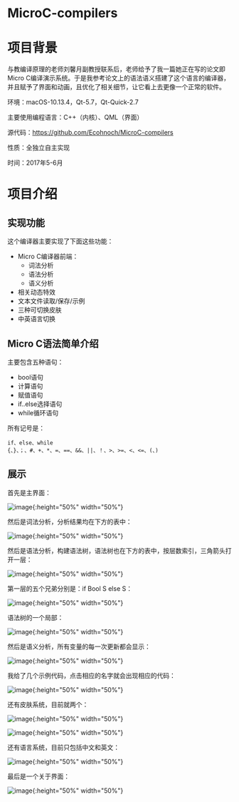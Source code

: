 # MicroC-compilers
# 项目背景

与教编译原理的老师刘馨月副教授联系后，老师给予了我一篇她正在写的论文即Micro C编译演示系统。于是我参考论文上的语法语义搭建了这个语言的编译器，并且赋予了界面和动画，且优化了相关细节，让它看上去更像一个正常的软件。

环境：macOS-10.13.4，Qt-5.7，Qt-Quick-2.7

主要使用编程语言：C++（内核）、QML（界面）

源代码：https://github.com/Ecohnoch/MicroC-compilers

性质：全独立自主实现

时间：2017年5-6月

# 项目介绍

## 实现功能

这个编译器主要实现了下面这些功能：

* Micro C编译器前端：
    * 词法分析
    * 语法分析
    * 语义分析
* 相关动态特效
* 文本文件读取/保存/示例
* 三种可切换皮肤
* 中英语言切换

## Micro C语法简单介绍

主要包含五种语句：

* bool语句
* 计算语句
* 赋值语句
* if..else选择语句
* while循环语句

所有记号是：

```
if、else、while
{、}、；、#、+、*、=、==、&&、||、！、>、>=、<、<=、(、)
```

## 展示

首先是主界面：

![image](http://www.ecohnoch.com/img/mic1.png){:height="50%" width="50%"}

然后是词法分析，分析结果均在下方的表中：

![image](http://www.ecohnoch.com/img/mic11.png){:height="50%" width="50%"}

然后是语法分析，构建语法树，语法树也在下方的表中，按层数索引，三角箭头打开一层：

![image](http://www.ecohnoch.com/img/mic2.png){:height="50%" width="50%"}

第一层的五个兄弟分别是：if Bool S else S：

![image](http://www.ecohnoch.com/img/mic6.png){:height="50%" width="50%"}

语法树的一个局部：

![image](http://www.ecohnoch.com/img/mic7.png){:height="50%" width="50%"}

然后是语义分析，所有变量的每一次更新都会显示：

![image](http://www.ecohnoch.com/img/mic3.png){:height="50%" width="50%"}

我给了几个示例代码，点击相应的名字就会出现相应的代码：

![image](http://www.ecohnoch.com/img/mic8.png){:height="50%" width="50%"}

还有皮肤系统，目前就两个：

![image](http://www.ecohnoch.com/img/mic4.png){:height="50%" width="50%"}

![image](http://www.ecohnoch.com/img/mic5.png){:height="50%" width="50%"}

还有语言系统，目前只包括中文和英文：

![image](http://www.ecohnoch.com/img/mic9.png){:height="50%" width="50%"}

最后是一个关于界面：

![image](http://www.ecohnoch.com/img/mic10.png){:height="50%" width="50%"}
